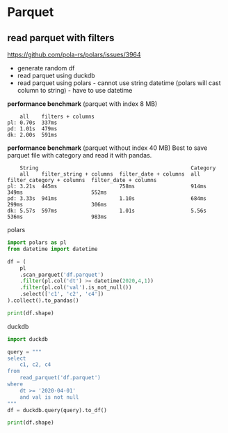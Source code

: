 # Parquet

## read parquet with filters
https://github.com/pola-rs/polars/issues/3964
- generate random df
- read parquet using duckdb
- read parquet using polars - cannot use string datetime (polars will cast column to string) - have to use datetime

**performance benchmark** (parquet with index 8 MB)
```
    all    filters + columns
pl: 0.70s  337ms
pd: 1.01s  479ms
dk: 2.00s  591ms
```

**performance benchmark** (parquet without index 40 MB)
Best to save parquet file with category and read it with pandas.
```
    String                                                 Category
    all    filter_string + columns  filter_date + columns  all    filter_category + columns  filter_date + columns
pl: 3.21s  445ms                    758ms                  914ms  349ms                      552ms
pd: 3.33s  941ms                    1.10s                  684ms  299ms                      306ms
dk: 5.57s  597ms                    1.01s                  5.56s  536ms                      983ms
```

polars
```py
import polars as pl
from datetime import datetime

df = (
    pl
    .scan_parquet('df.parquet')
    .filter(pl.col('dt') >= datetime(2020,4,1))
    .filter(pl.col('val').is_not_null())
    .select(['c1', 'c2', 'c4'])
).collect().to_pandas()

print(df.shape)
```

duckdb
```py
import duckdb

query = """
select
    c1, c2, c4
from
    read_parquet('df.parquet')
where
    dt >= '2020-04-01'
    and val is not null
"""
df = duckdb.query(query).to_df()

print(df.shape)
```
